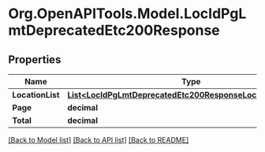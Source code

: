 # Org.OpenAPITools.Model.LocIdPgLmtDeprecatedEtc200Response

## Properties

Name | Type | Description | Notes
------------ | ------------- | ------------- | -------------
**LocationList** | [**List&lt;LocIdPgLmtDeprecatedEtc200ResponseLocationListInner&gt;**](LocIdPgLmtDeprecatedEtc200ResponseLocationListInner.md) |  | [optional] 
**Page** | **decimal** |  | [optional] 
**Total** | **decimal** |  | [optional] 

[[Back to Model list]](../README.md#documentation-for-models) [[Back to API list]](../README.md#documentation-for-api-endpoints) [[Back to README]](../README.md)

